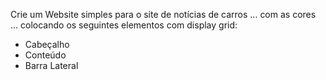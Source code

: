 Crie um Website simples para o site de notícias de carros ... com as cores ... colocando os seguintes elementos com display grid:

* Cabeçalho 
* Conteúdo
* Barra Lateral

